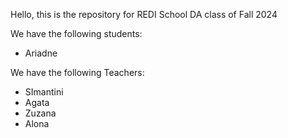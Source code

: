 
Hello, this is the repository for REDI School DA class of Fall 2024

We have the following students:
 - Ariadne 


We have the following Teachers:
- SImantini
- Agata
- Zuzana
- Alona

